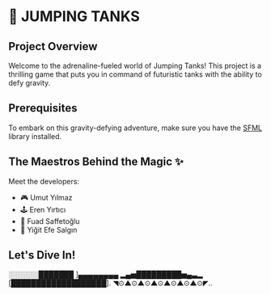 # 🚀 JUMPING TANKS

## Project Overview

Welcome to the adrenaline-fueled world of Jumping Tanks! This project is a thrilling game that puts you in command of futuristic tanks with the ability to defy gravity.

## Prerequisites

To embark on this gravity-defying adventure, make sure you have the [SFML](https://www.sfml-dev.org/) library installed.

## The Maestros Behind the Magic ✨

Meet the developers:

- 🎮 Umut Yılmaz
- 🕹 Eren Yırtıcı
- 🚀 Fuad Saffetoğlu
- 🎨 Yiğit Efe Salgın

## Let's Dive In!
 ░░░░░░███████ ]▄▄▄▄▄▄▄▄
 ▂▄▅█████████▅▄▃▂        
[███████████████████]. 
◥⊙▲⊙▲⊙▲⊙▲⊙▲⊙▲⊙◤.. 
